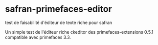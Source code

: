 # safran-primefaces-editor
test de faisabilité d'éditeur de texte riche pour safran

Un simple test de l'éditeur riche ckeditor des primefaces-extensions 0.5.1 compatible avec primefaces 3.3.


